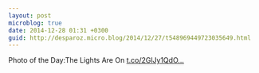 ```yaml
---
layout: post
microblog: true
date: 2014-12-28 01:31 +0300
guid: http://desparoz.micro.blog/2014/12/27/t548969449723035649.html
---
```

Photo of the Day:The Lights Are On [t.co/2GlJy1QdO...](http://t.co/2GlJy1QdOW)
